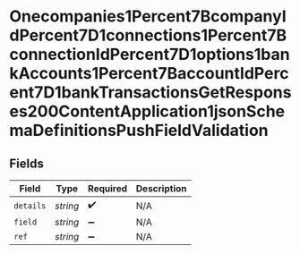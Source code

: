 # Onecompanies1Percent7BcompanyIdPercent7D1connections1Percent7BconnectionIdPercent7D1options1bankAccounts1Percent7BaccountIdPercent7D1bankTransactionsGetResponses200ContentApplication1jsonSchemaDefinitionsPushFieldValidation


## Fields

| Field              | Type               | Required           | Description        |
| ------------------ | ------------------ | ------------------ | ------------------ |
| `details`          | *string*           | :heavy_check_mark: | N/A                |
| `field`            | *string*           | :heavy_minus_sign: | N/A                |
| `ref`              | *string*           | :heavy_minus_sign: | N/A                |